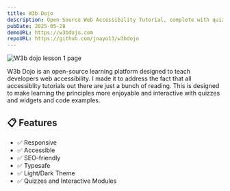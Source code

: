 ```yaml
---
title: W3b Dojo
description: Open Source Web Accessibility Tutorial, complete with quizzes and interactive modules.
pubDate: 2025-05-28
demoURL: https://w3bdojo.com
repoURL: https://github.com/joayo13/w3bdojo
---
```


![W3b dojo lesson 1 page](/wait.png)

W3b Dojo is an open-source learning platform designed to teach developers web accessibility. I made it to address the fact that all accessiblity tutorials out there are just a bunch of reading. This is designed to make learning the principles more enjoyable and interactive with quizzes and widgets and code examples. 

## 📋 Features

- ✅ Responsive
- ✅ Accessible
- ✅ SEO-friendly
- ✅ Typesafe
- ✅ Light/Dark Theme
- ✅ Quizzes and Interactive Modules